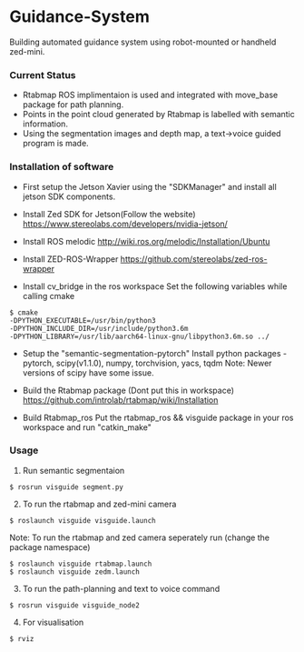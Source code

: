 # Guidance-System
Building automated guidance system using robot-mounted or handheld zed-mini.

### Current Status
- Rtabmap ROS implimentaion is used and integrated with move_base package for path planning.
- Points in the point cloud generated by Rtabmap is labelled with semantic information.
- Using the segmentation images and depth map, a text->voice guided program is made.

### Installation of software
- First setup the Jetson Xavier using the "SDKManager" and install all jetson SDK components.
- Install Zed SDK for Jetson(Follow the website)
https://www.stereolabs.com/developers/nvidia-jetson/

- Install ROS melodic
http://wiki.ros.org/melodic/Installation/Ubuntu

- Install ZED-ROS-Wrapper
https://github.com/stereolabs/zed-ros-wrapper

- Install cv_bridge in the ros workspace
Set the following variables while calling cmake
```
$ cmake 
-DPYTHON_EXECUTABLE=/usr/bin/python3
-DPYTHON_INCLUDE_DIR=/usr/include/python3.6m 
-DPYTHON_LIBRARY=/usr/lib/aarch64-linux-gnu/libpython3.6m.so ../
```

- Setup the "semantic-segmentation-pytorch"
Install python packages - pytorch, scipy(v1.1.0), numpy, torchvision, yacs, tqdm
 Note: Newer versions of scipy have some issue.

- Build the Rtabmap package (Dont put this in workspace)
https://github.com/introlab/rtabmap/wiki/Installation

- Build Rtabmap_ros 
Put the rtabmap_ros && visguide package in your ros workspace and run "catkin_make"

### Usage

1. Run semantic segmentaion
```
$ rosrun visguide segment.py
```
2. To run the rtabmap and zed-mini camera 
```
$ roslaunch visguide visguide.launch
```

Note: To run the rtabmap and zed camera seperately run (change the package namespace)
```
$ roslaunch visguide rtabmap.launch
$ roslaunch visguide zedm.launch 
```

3. To run the path-planning and text to voice command
```
$ rosrun visguide visguide_node2
```

4. For visualisation
```
$ rviz
```
